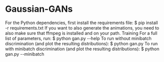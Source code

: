# Gaussian-GANs
For the Python dependencies, first install the requirements file:
$ pip install -r requirements.txt
If you want to also generate the animations, you need to also make sure that ffmpeg is installed and on your path.
Training
For a full list of parameters, run:
$ python gan.py --help
To run without minibatch discrimination (and plot the resulting distributions):
$ python gan.py
To run with minibatch discrimination (and plot the resulting distributions):
$ python gan.py --minibatch
